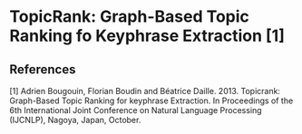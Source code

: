 TopicRank: Graph-Based Topic Ranking fo Keyphrase Extraction [1]
================================================================

References
----------

[1] Adrien Bougouin, Florian Boudin and Béatrice Daille. 2013. Topicrank:
Graph-Based Topic Ranking for keyphrase Extraction. In Proceedings of the
6th International Joint Conference on Natural Language Processing (IJCNLP),
Nagoya, Japan, October.

